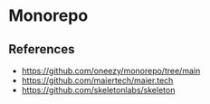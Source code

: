 # Monorepo

## References

- https://github.com/oneezy/monorepo/tree/main
- https://github.com/maiertech/maier.tech
- https://github.com/skeletonlabs/skeleton

